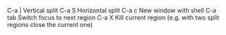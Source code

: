 C-a |
    Vertical split
C-a S
    Horizontal split
C-a c
    New window with shell
C-a tab
    Switch focus to next region
C-a X
    Kill current region (e.g. with two split regions close the current one)
